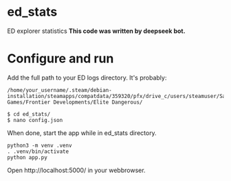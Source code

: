 # ed_stats
ED explorer statistics
**This code was written by deepseek bot.** 

# Configure and run

Add the full path to your ED logs directory. It's probably:
```
/home/your_username/.steam/debian-installation/steamapps/compatdata/359320/pfx/drive_c/users/steamuser/Saved Games/Frontier Developments/Elite Dangerous/
```

```
$ cd ed_stats/
$ nano config.json
```
When done, start the app while in ed_stats directory. 

```
python3 -m venv .venv
. .venv/bin/activate
python app.py
```

Open http://localhost:5000/ in your webbrowser. 
